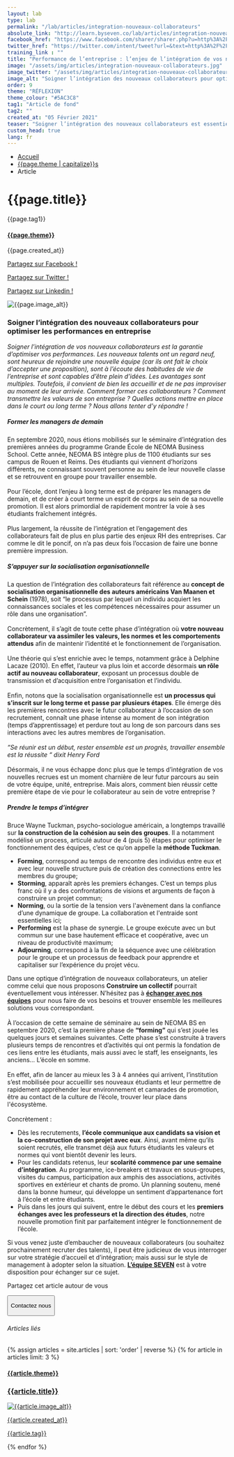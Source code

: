 ```yaml
---
layout: lab
type: lab
permalink: "/lab/articles/integration-nouveaux-collaborateurs"
absolute_link: "http://learn.byseven.co/lab/articles/integration-nouveaux-collaborateurs"
facebook_href: "https://www.facebook.com/sharer/sharer.php?u=http%3A%2F%2Flearn.byseven.co%2Flab%2Farticles%2Fintegration-nouveaux-collaborateurs&amp;src=sdkpreparse"
twitter_href: "https://twitter.com/intent/tweet?url=&text=http%3A%2F%2Flearn.byseven.co%2Flab%2Farticles%2Fintegration-nouveaux-collaborateurs"
training_link : ""
title: "Performance de l’entreprise : l’enjeu de l’intégration de vos nouveaux collaborateurs"
image: "/assets/img/articles/integration-nouveaux-collaborateurs.jpg"
image_twitter: "/assets/img/articles/integration-nouveaux-collaborateurs.jpg"
image_alt: "Soigner l’intégration des nouveaux collaborateurs pour optimiser les performances en entreprise"
order: 9
theme: "RÉFLEXION"
theme_colour: "#5AC3C8"
tag1: "Article de fond"
tag2: ""
created_at: "05 Février 2021"
teaser: "Soigner l’intégration des nouveaux collaborateurs est essentiel pour booster les performances de votre entreprise. Mais alors, comment s’y prendre pour bien les accueillir ?"
custom_head: true
lang: fr
---
```


<div class="container-lab-article">
  <div class="lab-breadcrumb">
    <nav aria-label="Breadcrumb" class="breadcrumb">
      <ul>
          <li><a href="/lab">Accueil</a></li>
          <li><a href="/lab/{{page.theme | downcase}}s">{{page.theme | capitalize}}s</a></li>
          <li><span aria-current="page">Article</span></li>
      </ul>
    </nav>
  </div>
  <div class="lab-article-banner">
    <h1>{{page.title}}</h1>
    <div class="flex-row-between-centered">
      <p class="lab-article-banner-tag">{{page.tag1}}</p>
    </div>
    <div class="lab-article-banner-tags">
      <div class="lab-article-banner-tags-left">
        <a href="/lab/{{page.theme | downcase}}s"><h4 style='background-color: {{page.theme_colour}};'>{{page.theme}}</h4></a>
        <p class="lab-article-banner-tags-date">{{page.created_at}}</p>
      </div>
      <div class="lab-article-banner-tags-right">
        <div class="fb-share-button" data-href="{{page.absolute_link}}" data-layout="button" data-size="small">
          <a target="_blank" href="{{page.facebook_href}}" class='tooltip-facebook'>
            <i class="fab fa-facebook-f"></i>
            <div class="top">
              <p>Partagez sur Facebook !</p>
              <i></i>
            </div>
          </a>
        </div>
          <a class='tooltip-twitter' href='{{page.twitter_href}}' target="_blank">
            <i class="fab fa-twitter"></i>
            <div class="top">
              <p>Partagez sur Twitter !</p>
              <i></i>
            </div>
          </a>
          <a class='tooltip-linkedin' href='https://www.linkedin.com/sharing/share-offsite/?url={{site.url}}{{page.url}}' target='_blank'>
            <i class="fab fa-linkedin-in"></i>
            <div class="top">
              <p>Partagez sur Linkedin !</p>
              <i></i>
            </div>
          </a>
      </div>
    </div>
    <img src="{{page.image}}" alt="{{page.image_alt}}" style='object-position: 50% 85%;'>
  </div>
  <div class="lab-article-text">
    <div class="lab-article-text-primary">
      <h3 style='color: {{page.theme_colour}};'>Soigner l’intégration des nouveaux collaborateurs pour optimiser les performances en entreprise</h3>
      <p><em>Soigner l’intégration de vos nouveaux collaborateurs est la garantie d’optimiser vos performances. Les nouveaux talents ont un regard neuf, sont heureux de rejoindre une nouvelle équipe (car ils ont fait le choix d’accepter une proposition), sont à l’écoute des habitudes de vie de l’entreprise et sont capables d’être plein d’idées. Les avantages sont multiples. Toutefois, il convient de bien les accueillir et de ne pas improviser au moment de leur arrivée. Comment former ces collaborateurs ? Comment transmettre les valeurs de son entreprise ? Quelles actions mettre en place dans le court ou long terme ? Nous allons tenter d’y répondre !</em>
      </p>
      <div class="lab-article-text-separator" style='border: solid 2px {{page.theme_colour}};'></div>
    </div>
    <div class="lab-article-text-secondary">
      <h5>Former les managers de demain</h5>
      <p>En septembre 2020, nous étions mobilisés sur le séminaire d’intégration des premières années du programme Grande École de NEOMA Business School. Cette année, NEOMA BS intègre plus de 1100 étudiants sur ses campus de Rouen et Reims. Des étudiants qui viennent d’horizons différents, ne connaissant souvent personne au sein de leur nouvelle classe et se retrouvent en groupe pour travailler ensemble.
      <br><br>
      Pour l’école, dont l’enjeu à long terme est de préparer les managers de demain, et de créer à court terme un esprit de corps au sein de sa nouvelle promotion. Il est alors primordial de rapidement montrer la voie à ses étudiants fraîchement intégrés.
      <br><br>
      Plus largement, la réussite de l’intégration et l’engagement des collaborateurs fait de plus en plus partie des enjeux RH des entreprises. Car comme le dit le poncif, on n’a pas deux fois l’occasion de faire une bonne première impression.
      </p>
    </div>
    <div class="lab-article-text-secondary">
      <h5>S’appuyer sur la socialisation organisationnelle</h5>
      <p>La question de l’intégration des collaborateurs fait référence au <strong>concept de socialisation organisationnelle des auteurs américains Van Maanen et Schein</strong> (1978), soit “le processus par lequel un individu acquiert les connaissances sociales et les compétences nécessaires pour assumer un rôle dans une organisation”.
      <br><br>
      Concrètement, il s’agit de toute cette phase d’intégration où <strong>votre nouveau collaborateur va assimiler les valeurs, les normes et les comportements attendus</strong> afin de maintenir l’identité et le fonctionnement de l’organisation.
      <br><br>
      Une théorie qui s’est enrichie avec le temps, notamment grâce à Delphine Lacaze (2010). En effet, l’auteur va plus loin et accorde désormais <strong>un rôle actif au nouveau collaborateur</strong>, exposant un processus double de transmission et d’acquisition entre l’organisation et l’individu.
      <br><br>
      Enfin, notons que la socialisation organisationnelle est <strong>un processus qui s’inscrit sur le long terme et passe par plusieurs étapes</strong>. Elle émerge dès les premières rencontres avec le futur collaborateur à l’occasion de son recrutement, connaît une phase intense au moment de son intégration (temps d’apprentissage) et perdure tout au long de son parcours dans ses interactions avec les autres membres de l’organisation.
      <br><br>
      <em>“Se réunir est un début, rester ensemble est un progrès, travailler ensemble est la réussite “ dixit Henry Ford </em>
      <br><br>
      Désormais, il ne vous échappe donc plus que le temps d’intégration de vos nouvelles recrues est un moment charnière de leur futur parcours au sein de votre équipe, unité, entreprise. Mais alors, comment bien réussir cette première étape de vie pour le collaborateur au sein de votre entreprise ?
      </p>
    </div>
    <div class="lab-article-text-secondary">
      <h5>Prendre le temps d’intégrer</h5>
      <p>Bruce Wayne Tuckman, psycho-sociologue américain, a longtemps travaillé sur <strong>la construction de la cohésion au sein des groupes</strong>. Il a notamment modélisé un process, articulé autour de 4 (puis 5) étapes pour optimiser le fonctionnement des équipes, c’est ce qu’on appelle la <a><strong>méthode Tuckman</strong></a>.
      </p>
      <ul>
        <li><strong>Forming</strong>, correspond au temps de rencontre des individus entre eux et avec leur nouvelle structure puis de création des connections entre les membres du groupe;</li>
        <li><strong>Storming</strong>, apparaît après les premiers échanges. C’est un temps plus franc où il y a des confrontations de visions et arguments de façon à construire un projet commun;</li>
        <li><strong>Norming</strong>, ou la sortie de la tension vers l'avènement dans la confiance d’une dynamique de groupe. La collaboration et l'entraide sont essentielles ici;</li>
        <li><strong>Performing</strong> est la phase de synergie. Le groupe exécute avec un but commun sur une base hautement efficace et coopérative, avec un niveau de productivité maximum;</li>
        <li><strong>Adjourning</strong>, correspond à la fin de la séquence avec une célébration pour le groupe et un processus de feedback pour apprendre et capitaliser sur l’expérience du projet vécu.</li>
      </ul>
      <p>Dans une optique d’intégration de nouveaux collaborateurs, un atelier comme celui que nous proposons <strong>Construire un collectif</strong> pourrait éventuellement vous intéresser. N’hésitez pas à <a href="/" target='_blank' class='link-to-home'><strong>échanger avec nos équipes</strong></a> pour nous faire de vos besoins et trouver ensemble les meilleures solutions vous correspondant.
      <br><br>
      À l’occasion de cette semaine de séminaire au sein de NEOMA BS en septembre 2020, c’est la première phase de <strong>“forming”</strong> qui s’est jouée les quelques jours et semaines suivantes. Cette phase s’est construite à travers plusieurs temps de rencontres et d’activités qui ont permis la fondation de ces liens entre les étudiants, mais aussi avec le staff, les enseignants, les anciens… L’école en somme.
      <br><br>
      En effet, afin de lancer au mieux les 3 à 4 années qui arrivent, l’institution s’est mobilisée pour accueillir ses nouveaux étudiants et leur permettre de rapidement appréhender leur environnement et camarades de promotion, être au contact de la culture de l’école, trouver leur place dans l'écosystème.
      <br><br>
      Concrètement :
      </p>
      <ul>
        <li>Dès les recrutements, <strong>l’école communique aux candidats sa vision et la co-construction de son projet avec eux</strong>. Ainsi, avant même qu’ils soient recrutés, elle transmet déjà aux futurs étudiants les valeurs et normes qui vont bientôt devenir les leurs.</li>
        <li>Pour les candidats retenus, leur <strong>scolarité commence par une semaine d’intégration</strong>. Au programme, ice-breakers et travaux en sous-groupes, visites du campus, participation aux amphis des associations, activités sportives en extérieur et chants de promo. Un planning soutenu, mené dans la bonne humeur, qui développe un sentiment d’appartenance fort à l’école et entre étudiants.</li>
        <li>Puis dans les jours qui suivent, entre le début des cours et les <strong>premiers échanges avec les professeurs et la direction des études</strong>, notre nouvelle promotion finit par parfaitement intégrer le fonctionnement de l’école.</li>
      </ul>
      <p>Si vous venez juste d’embaucher de nouveaux collaborateurs (ou souhaitez prochainement recruter des talents), il peut être judicieux de vous interroger sur votre stratégie d’accueil et d’intégration; mais aussi sur le style de management à adopter selon la situation. <a href="/" target='_blank' class='link-to-home'><strong>L’équipe SEVEN</strong></a> est à votre disposition pour échanger sur ce sujet.</p>
    </div>
    <div class="lab-article-text-medias">
      <p>Partagez cet article autour de vous</p>
      <a target="_blank" href="{{page.facebook_href}}"><i class="fab fa-facebook-f"></i></a>
      <a href='{{page.twitter_href}}' target="_blank"><i class="fab fa-twitter"></i></a>
      <a href='https://www.linkedin.com/sharing/share-offsite/?url={{site.url}}{{page.url}}' target='_blank'><i class="fab fa-linkedin-in"></i></a>
    </div>
    <!-- <button class='btn btn-navbar-lab-2' data-toggle='modal' data-target='#contactUs'><p>Contactez nous</p></button> -->
    <a href="/" target="_blank">
      <button class='btn btn-navbar-lab-2'><p>Contactez nous</p></button>
    </a>
  </div>
</div>
<div class="lab-article-recents">
  <h6>Articles liés</h6>
  <div class="row">
    {% assign articles = site.articles | sort: 'order' | reverse %}
    {% for article in articles limit: 3 %}
    <div class="col-md-4">
      <a href="{{article.permalink}}">
        <div class="lab-article-recents-card">
          <h4 style='background-color: {{article.theme_colour}};'>{{article.theme}}</h4>
          <h3 class="lab-article-recents-card-title">{{article.title}}</h3>
          <div class="lab-article-recents-separator" style='border: 2px solid {{article.theme_colour}}'></div>
          <img src="{{article.image}}" alt="{{article.image_alt}}">
          <div class="lab-article-recents-tags">
            <p>{{article.created_at}}</p>
            <p>{{article.tag}}</p>
            <p></p>
          </div>
        </div>
      </a>
    </div>
    {% endfor %}
  </div>
</div>

<!-- Modal -->
<!-- <div class="modal fade" id="contactUs" tabindex="-1" role="dialog" aria-labelledby="myModalLabel">
  <div class="modal-dialog" role="document">
    <div class="modal-content">
      <div class="modal-header">
        <button type="button" class="close" data-dismiss="modal" aria-label="Close"><span aria-hidden="true">&times;</span></button>
        <div id="modal-title" style=" display: flex; justify-content: space-between;">
          <h3 class="modal-title" id="myModalLabel">Contactez-nous</h3>
        </div>
      </div>
      <div class="modal-body" id="modalNewBookinBody">
        <form action="https://seven-builder.herokuapp.com/contact_form" method="GET" id="contact-form">
          <div class="form-group">
            <label for="form-name">Votre nom</label>
            <input type="text" name="name" id='form-name' placeholder="Nom" class='form-control'>
          </div>
          <div class="form-group hidden">
            <label for="form-email">Votre adresse email</label>
            <input type="email" name="email_2" id='form-email2' placeholder="Adresse email" class='form-control'>
          </div>
          <div class="form-group">
            <label for="form-email">Votre adresse email</label>
            <input type="email" name="email" id='form-email' placeholder="Adresse email" class='form-control'>
          </div>
          <div class="form-group">
            <label for="form-message">Votre message</label>
            <textarea name="message" id="form-message" cols="30" rows="10" placeholder="Votre message" class='form-control'></textarea>
          </div>
          <button type="submit" class="btn contact-button" id='form-button'>Envoyez</button>
        </form>
      </div>
    </div>
  </div>
</div> -->

<script type="text/javascript">
  function recentCardFront() {
    var titles = document.querySelectorAll('.lab-article-recents-card-title');
    if (window.innerWidth > 1000) {
      var max = 0;
      titles.forEach((element) => {
        if (element.clientHeight > max) {
          max = element.clientHeight;
        }
      })
      titles.forEach((element) => {
        element.style.height = max.toString() + 'px';
      })
    } else {
      titles.forEach((element) => {
        element.style.height = 'auto';
      })
    }
  }
  recentCardFront();
  window.addEventListener('resize', recentCardFront);
</script>
